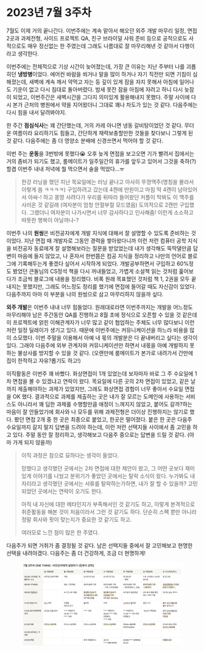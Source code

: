 # 2023년 7월 3주차

7월도 이제 거의 끝나간다. 이번주에는 계속 맡아서 해오던 외주 개발 마무리 일정, 면접 2곳과 과제전형, 사이드 프로젝트 QA, 친구 브라이덜 샤워 준비 등으로 공적으로도 사적으로도 매우 정신없는 한 주였는데 그래도 나름대로 잘 마무리해낸 것 같아서 다행이라고 생각한다.&#x20;

이번주에는 전체적으로 기상 시간이 늦어졌는데, 가장 큰 이유는 지난 주부터 나를 괴롭히던 **냉방병**이었다. 에어컨 바람을 쐬거나 말을 많이 하거나 자기 직전만 되면 기침이 심해졌는데, 새벽에 계속 깨서 약먹고 자는 등 깊이 있게 잠을 자지 못해서 아침에 일어나도 기운이 없고 다시 침대로 돌아버렸다. 밤새 못잔 잠을 아침에 자려고 하니 다시 늦잠이 되었고, 이번주간은 새벽시간을 그다지 의미있게 활용해내지 못했다. 주말 사이에 다시 본가 근처의 병원에서 약을 지어왔더니 그대로 꽤나 차도가 있는 것 같다. 다음주에는 다시 힘을 내서 달려봐야지.&#x20;

한 주간 **점심식사**는 꽤 간단했는데, 거의 카레 아니면 냉동 갈비탕이었던 것 같다. 무더운 여름이라 요리하기도 힘들고, 간단하게 채력보충할만한 것들을 찾다보니 그렇게 된 것 같다. 다음주에는 좀 더 영양소 분배에 신경쓰면서 먹어야 할 것 같다.&#x20;

이번 주는 **운동**을 3번밖에 못했다😭 오후 늦게 면접을 보고오면 기가 빨려서 집에서는 거의 좀비가 되기도 했고, 룸메이트가 일주일간의 휴가를 앞두고 있어서 그것을 축하(?)할겸 이번주 내내 저녁에 뭘 먹으면서 술을 먹었다...ㅠ&#x20;

> 한강 러닝을 했던 지난 목요일에는 러닝 끝나고 아사히 뚜껑맥주(명칭을 몰라서 이렇게 씀 ㅋㅋㅋㅋ) 구입하려고 갔는데 4캔에 만원이고 마침 딱 4캔이 남아있어서 아싸-! 하고 몽땅 사려다가 우리를 뒤따라 들어왔던 커플이 딱봐도 이 맥주를 사러온 것 같길래 (여자분이 엄청 안절부절 모드였음) 도의적으로 2캔만 구입했다. 그랬더니 여자분이 나가시면서 너무 감사하다고 인사해줌! 이런게 소소하고 따뜻한 행복이 아닐까나-?

이번주 나의 **원씽**은 비전공자에게 개발 지식에 대해서 잘 설명할 수 있도록 준비하는 것이었다. 지난 면접 때 개발자로 그동안 경력을 쌓아왔다니까 이런 저런 컴퓨터 공학 지식을 비전공자 동료에게 잘 설명해보라는 질문을 받았었는데 내가 생각해도 뚝딱댈만큼 답변이 마음에 들지 않았고, 나 혼자서 한번쯤은 컴공 지식을 정리하고 나만의 언어로 블로그에 기록해두는게 좋겠다 싶어서 시작하게 되었다. 개발공부하면서 구입하고 60%정도 봤었던 큰돌님의 CS정석 책을 다시 꺼내들었고, 가볍게 소설책 읽는 것처럼 훑어보다가 조금씩 블로그에 내용을 정리했다. 비록 원래 목표했던 것처럼 책 1, 2권을 모두 끝내지는 못했지만, 그래도 어느정도 정리를 했기에 면접에 들어갈 때도 자신감이 있었다. 다음주까지 아마 이 부분을 나의 원씽으로 삼고 마무리하지 않을까 싶다.&#x20;

**외주 개발**은 이번주 내내 너무 힘들었다. 원래대로라면 이번주까지는 개발을 어느정도 마무리해야 남은 주간동안 QA를 진행하고 8월 초에 정식으로 오픈할 수 있을 것 같은데 이 프로젝트에 얽힌 이해관계자가 너무 많고 같이 협업하는 주체도 너무 많다보니 이런저런 일정 딜레이가 생기고 있다. 때문에 이번주에는 커뮤니케이션을 하느라 비용을 많이 소모했다.  이번 주말을 이용해서 아예 내 몫의 개발분은 다 끝내버리고 싶다는 생각이 있다. 그래야 다음주에 외부 관계자와 커뮤니케이션만 하면서 내몫을 아예 개발하지 못하는 불상사를 방지할 수 있을 것 같다. (오랜만에 룸메이트가 본가로 내려가서 간만에 집이 한적하고 자유?롭기도 하고!)&#x20;

이직활동은 이번주 꽤 바빴다. 화상면접이 1개 있었는데 보자마자 바로 그 주 수요일에 1차 면접을 볼 수 있겠냐고 연락이 왔다. 목요일에 다른 곳의 2차 면접이 있었고, 같은 날까지 제출해야하는 과제가 있었지만, 그래도 화상면접 경험이 너무 좋아서 수요일 면접을 OK 했다. 결과적으로 과제를 제출하는 곳은 내가 잘 모르는 도메인에 사용하는 서비스도 아니라서 꽤 딥한 과제를 수행할만큼 애정이 느껴지지 않았고, 붙어도 갈까?하는 마음이 잘 안들었기에 회사와 나 모두를 위해 과제전형은 더이상 진행하지는 않기로 했다. 봤던 면접 2개 중 한 곳은 최종으로 붙었고, 한곳은 떨어졌다. 붙은 한 곳은 다음주 수요일까지 갈지 말지 답변을 드려야 하는데, 이런 저런 선택지들 사이에서 좀 고민을 하고 있다. 주말 동안 잘 정리하고, 생각해보고 다음주 중으로는 답변을 드릴 것 같다. (아마 가게 되지 않을까)&#x20;

> 이직 과정은 참으로 묘하다는 생각이 들었다.&#x20;
>
> 망했다고 생각했던 곳에서는 2차 면접에 대한 제안이 왔고, 그 어떤 곳보다 재미있게 이야기를 나눴고 분위기가 좋았던 곳에서는 탈락 소식이 왔다. 누가봐도 내 자리라고 생각했던 곳에서는 서류를 탈락하는가하면, 내가 잘 할 수 있을까? 고민되었던 곳에서는 연락이 오기도 한다.&#x20;
>
> 아직 내 자신에 대한 메타인지가 부족해서인 것 같기도 하고, 이렇게 본격적으로 취준활동을 해본 것이 처음이라서 그런 것 같기도 하다. 단순히 스펙 뿐만 아니라 정말 회사와 핏이 맞는지가 중요한 것 같기도 하고.&#x20;
>
> 여러모로 느낀 점이 많은 한 주였다.&#x20;



다음주가 되면 거취가 좀 결정될 것 같다. 남은 선택지들 중에서 잘 고민해보고 현명한 선택을 내려야겠다. 다음주는 좀 더 건강하게, 조금 더 현명하게!&#x20;

<figure><img src="../../../.gitbook/assets/image (12).png" alt=""><figcaption></figcaption></figure>

